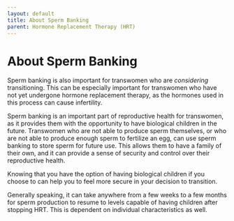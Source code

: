 ```yaml
---
layout: default
title: About Sperm Banking
parent: Hormone Replacement Therapy (HRT)
---
```


# About Sperm Banking

Sperm banking is also important for transwomen who are *considering* transitioning. This can be especially important for transwomen who have not yet undergone hormone replacement therapy, as the hormones used in this process can cause infertility.


Sperm banking is an important part of reproductive health for transwomen, as it provides them with the opportunity to have biological children in the future. Transwomen who are not able to produce sperm themselves, or who are not able to produce enough sperm to fertilize an egg, can use sperm banking to store sperm for future use. This allows them to have a family of their own, and it can provide a sense of security and control over their reproductive health.


Knowing that you have the option of having biological children if you choose to can help you to feel more secure in your decision to transition.

Generally speaking, it can take anywhere from a few weeks to a few months for sperm production to resume to levels capable of having children after stopping HRT. This is dependent on individual characteristics as well.